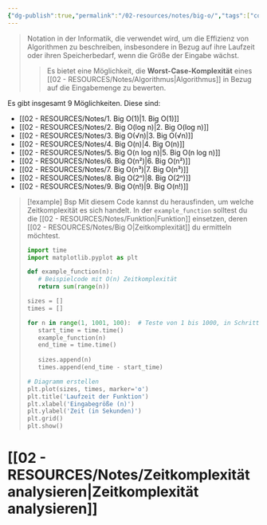 ```yaml
---
{"dg-publish":true,"permalink":"/02-resources/notes/big-o/","tags":["code/algorithmus","finished"],"noteIcon":"","updated":"2025-08-26T16:35:02.511+02:00"}
---
```


>Notation in der Informatik, die verwendet wird, um die Effizienz von Algorithmen zu beschreiben, insbesondere in Bezug auf ihre Laufzeit oder ihren Speicherbedarf, wenn die Größe der Eingabe wächst. 
>>Es bietet eine Möglichkeit, die **Worst-Case-Komplexität** eines [[02 - RESOURCES/Notes/Algorithmus\|Algorithmus]] in Bezug auf die Eingabemenge zu bewerten.

<style> .container {font-family: sans-serif; text-align: center;} .button-wrapper button {z-index: 1;height: 40px; width: 100px; margin: 10px;padding: 5px;} .excalidraw .App-menu_top .buttonList { display: flex;} .excalidraw-wrapper { height: 800px; margin: 50px; position: relative;} :root[dir="ltr"] .excalidraw .layer-ui__wrapper .zen-mode-transition.App-menu_bottom--transition-left {transform: none;} </style><script src="https://cdn.jsdelivr.net/npm/react@17/umd/react.production.min.js"></script><script src="https://cdn.jsdelivr.net/npm/react-dom@17/umd/react-dom.production.min.js"></script><script type="text/javascript" src="https://cdn.jsdelivr.net/npm/@excalidraw/excalidraw@0/dist/excalidraw.production.min.js"></script><div id="Big_O_2024-08-06_1507.18.excalidraw.md1"></div><script>(function(){const InitialData={"type":"excalidraw","version":2,"source":"https://github.com/zsviczian/obsidian-excalidraw-plugin/releases/tag/2.5.2","elements":[{"type":"line","version":84,"versionNonce":6892358,"index":"a0","isDeleted":false,"id":"1mJiTiT4y8ZrZ1hj_PiTE","fillStyle":"solid","strokeWidth":4,"strokeStyle":"solid","roughness":2,"opacity":100,"angle":0,"x":-402.75,"y":-350.2421875,"strokeColor":"#1e1e1e","backgroundColor":"transparent","width":3,"height":573,"seed":1501122310,"groupIds":[],"frameId":null,"roundness":{"type":2},"boundElements":[],"updated":1722949667262,"link":null,"locked":false,"startBinding":null,"endBinding":null,"lastCommittedPoint":null,"startArrowhead":null,"endArrowhead":null,"points":[[0,0],[3,573]]},{"type":"line","version":131,"versionNonce":1665479110,"index":"a1","isDeleted":false,"id":"HLOmSvmRWonI91gntLdv_","fillStyle":"solid","strokeWidth":4,"strokeStyle":"solid","roughness":2,"opacity":100,"angle":0,"x":-398.75,"y":224.7578125,"strokeColor":"#1e1e1e","backgroundColor":"transparent","width":722,"height":10,"seed":166711942,"groupIds":[],"frameId":null,"roundness":{"type":2},"boundElements":[],"updated":1722949678349,"link":null,"locked":false,"startBinding":null,"endBinding":null,"lastCommittedPoint":null,"startArrowhead":null,"endArrowhead":null,"points":[[0,0],[722,-10]]},{"type":"line","version":87,"versionNonce":1949962374,"index":"a2","isDeleted":false,"id":"MVLd3bhsrXQ0DDZXRnxMp","fillStyle":"solid","strokeWidth":4,"strokeStyle":"solid","roughness":2,"opacity":100,"angle":0,"x":-424.75,"y":-315.2421875,"strokeColor":"#1e1e1e","backgroundColor":"transparent","width":19,"height":35,"seed":1887897862,"groupIds":[],"frameId":null,"roundness":{"type":2},"boundElements":[],"updated":1722949694404,"link":null,"locked":false,"startBinding":null,"endBinding":null,"lastCommittedPoint":null,"startArrowhead":null,"endArrowhead":null,"points":[[0,0],[19,-35]]},{"type":"line","version":26,"versionNonce":1707220422,"index":"a3","isDeleted":false,"id":"heTRFoUlOtaaxFS62LnvR","fillStyle":"solid","strokeWidth":4,"strokeStyle":"solid","roughness":2,"opacity":100,"angle":0,"x":-402.75,"y":-349.2421875,"strokeColor":"#1e1e1e","backgroundColor":"transparent","width":16,"height":24,"seed":888278982,"groupIds":[],"frameId":null,"roundness":{"type":2},"boundElements":[],"updated":1722949700522,"link":null,"locked":false,"startBinding":null,"endBinding":null,"lastCommittedPoint":null,"startArrowhead":null,"endArrowhead":null,"points":[[0,0],[16,24]]},{"type":"line","version":6,"versionNonce":1939390982,"index":"a4","isDeleted":false,"id":"mu7z-cICyx9EZFYWom1di","fillStyle":"solid","strokeWidth":4,"strokeStyle":"solid","roughness":2,"opacity":100,"angle":0,"x":322.25,"y":212.7578125,"strokeColor":"#1e1e1e","backgroundColor":"transparent","width":25,"height":11,"seed":1820751110,"groupIds":[],"frameId":null,"roundness":{"type":2},"boundElements":[],"updated":1722949703441,"link":null,"locked":false,"startBinding":null,"endBinding":null,"lastCommittedPoint":null,"startArrowhead":null,"endArrowhead":null,"points":[[0,0],[-25,-11]]},{"type":"line","version":12,"versionNonce":2045432262,"index":"a5","isDeleted":false,"id":"KmiB5PBgGQwkPsG5GOG2E","fillStyle":"solid","strokeWidth":4,"strokeStyle":"solid","roughness":2,"opacity":100,"angle":0,"x":323.25,"y":214.7578125,"strokeColor":"#1e1e1e","backgroundColor":"transparent","width":20,"height":14,"seed":142512454,"groupIds":[],"frameId":null,"roundness":{"type":2},"boundElements":[],"updated":1722949705509,"link":null,"locked":false,"startBinding":null,"endBinding":null,"lastCommittedPoint":null,"startArrowhead":null,"endArrowhead":null,"points":[[0,0],[-20,14]]},{"type":"text","version":94,"versionNonce":1426517786,"index":"a7","isDeleted":false,"id":"VmkzD7Od","fillStyle":"solid","strokeWidth":4,"strokeStyle":"solid","roughness":2,"opacity":100,"angle":0,"x":-107.75,"y":224.7578125,"strokeColor":"#1e1e1e","backgroundColor":"transparent","width":166.18069458007812,"height":37.800000000000004,"seed":1313352646,"groupIds":[],"frameId":null,"roundness":null,"boundElements":[],"updated":1722949791805,"link":null,"locked":false,"fontSize":28,"fontFamily":6,"text":"Input Size (n)","rawText":"Input Size (n)","textAlign":"left","verticalAlign":"top","containerId":null,"originalText":"Input Size (n)","autoResize":true,"lineHeight":1.35},{"type":"text","version":109,"versionNonce":1204102618,"index":"a8","isDeleted":false,"id":"5x527qAh","fillStyle":"solid","strokeWidth":4,"strokeStyle":"solid","roughness":2,"opacity":100,"angle":4.723593972811037,"x":-471.2557155376151,"y":-162.74233332136933,"strokeColor":"#1e1e1e","backgroundColor":"transparent","width":63.63618469238281,"height":37.800000000000004,"seed":624022918,"groupIds":[],"frameId":null,"roundness":null,"boundElements":[],"updated":1722949802192,"link":null,"locked":false,"fontSize":28,"fontFamily":6,"text":"Time","rawText":"Time","textAlign":"left","verticalAlign":"top","containerId":null,"originalText":"Time","autoResize":true,"lineHeight":1.35},{"type":"arrow","version":111,"versionNonce":1031209882,"index":"aA","isDeleted":false,"id":"aC7CyNDVept5uXE_2_gBq","fillStyle":"solid","strokeWidth":4,"strokeStyle":"solid","roughness":0,"opacity":100,"angle":0,"x":-397.37068965517244,"y":217.8612607758621,"strokeColor":"#2f9e44","backgroundColor":"transparent","width":684,"height":13,"seed":420727578,"groupIds":[],"frameId":null,"roundness":{"type":2},"boundElements":[],"updated":1722949985657,"link":null,"locked":false,"startBinding":null,"endBinding":null,"lastCommittedPoint":null,"startArrowhead":null,"endArrowhead":"arrow","points":[[0,0],[684,-13]]},{"type":"text","version":104,"versionNonce":2107439363,"index":"aC","isDeleted":false,"id":"ove21sdO","fillStyle":"solid","strokeWidth":4,"strokeStyle":"solid","roughness":2,"opacity":100,"angle":0,"x":183.97413793103442,"y":179.48195043103453,"strokeColor":"#2f9e44","backgroundColor":"transparent","width":118.84893798828125,"height":21.6,"seed":119911898,"groupIds":[],"frameId":null,"roundness":null,"boundElements":[],"updated":1730546730535,"link":"[[02 - RESOURCES/Notes/1. Big O(1)\|1. Big O(1)]]","locked":false,"fontSize":16,"fontFamily":6,"text":"📍[[02 - RESOURCES/Notes/1. Big O(1)\|1. Big O(1)]]","rawText":"[[02 - RESOURCES/Notes/1. Big O(1)\|1. Big O(1)]]","textAlign":"left","verticalAlign":"top","containerId":null,"originalText":"📍[[02 - RESOURCES/Notes/1. Big O(1)\|1. Big O(1)]]","autoResize":true,"lineHeight":1.35},{"type":"arrow","version":240,"versionNonce":1644971547,"index":"aD","isDeleted":false,"id":"LoOgqMW6t1kt8BWy6ifxC","fillStyle":"solid","strokeWidth":4,"strokeStyle":"solid","roughness":0,"opacity":100,"angle":0,"x":-396.05685881451797,"y":220.8150583681798,"strokeColor":"#1971c2","backgroundColor":"transparent","width":701.3793103448274,"height":295.1724137931034,"seed":1027489222,"groupIds":[],"frameId":null,"roundness":{"type":2},"boundElements":[],"updated":1722982121448,"link":null,"locked":false,"startBinding":null,"endBinding":null,"lastCommittedPoint":null,"startArrowhead":null,"endArrowhead":"arrow","points":[[0,0],[701.3793103448274,-295.1724137931034]]},{"type":"text","version":150,"versionNonce":902833499,"index":"aE","isDeleted":false,"id":"i4UmpN6W","fillStyle":"solid","strokeWidth":4,"strokeStyle":"solid","roughness":0,"opacity":100,"angle":5.826417420157298,"x":186.76629652870386,"y":-81.60150254208267,"strokeColor":"#1971c2","backgroundColor":"transparent","width":118.40093994140625,"height":21.6,"seed":1549971782,"groupIds":[],"frameId":null,"roundness":null,"boundElements":[],"updated":1722982208212,"link":"[[02 - RESOURCES/Notes/4. Big O(n)\|4. Big O(n)]]","locked":false,"fontSize":16,"fontFamily":6,"text":"📍[[02 - RESOURCES/Notes/4. Big O(n)\|4. Big O(n)]]","rawText":"[[02 - RESOURCES/Notes/4. Big O(n)\|4. Big O(n)]]","textAlign":"left","verticalAlign":"top","containerId":null,"originalText":"📍[[02 - RESOURCES/Notes/4. Big O(n)\|4. Big O(n)]]","autoResize":true,"lineHeight":1.35},{"type":"arrow","version":266,"versionNonce":605427910,"index":"aF","isDeleted":false,"id":"K_YrlPaXFrNzOuku5zMjm","fillStyle":"solid","strokeWidth":4,"strokeStyle":"solid","roughness":0,"opacity":100,"angle":0,"x":-396.05685881451797,"y":221.50471354059363,"strokeColor":"#2f9e44","backgroundColor":"transparent","width":436.551724137931,"height":514.4827586206895,"seed":415027846,"groupIds":[],"frameId":null,"roundness":{"type":2},"boundElements":[],"updated":1722950215422,"link":null,"locked":false,"startBinding":null,"endBinding":null,"lastCommittedPoint":null,"startArrowhead":null,"endArrowhead":"arrow","points":[[0,0],[304.13793103448273,-269.6551724137931],[436.551724137931,-514.4827586206895]]},{"type":"text","version":103,"versionNonce":1404924358,"index":"aG","isDeleted":false,"id":"2T6On7Gk","fillStyle":"solid","strokeWidth":4,"strokeStyle":"solid","roughness":0,"opacity":100,"angle":5.237953054781757,"x":-65.79966964122752,"y":-254.71903501786153,"strokeColor":"#2f9e44","backgroundColor":"transparent","width":124.48095703125,"height":21.6,"seed":1152393626,"groupIds":[],"frameId":null,"roundness":null,"boundElements":[],"updated":1722950584687,"link":"[[02 - RESOURCES/Notes/6. Big O(n²)\|6. Big O(n²)]]","locked":false,"fontSize":16,"fontFamily":6,"text":"📍[[02 - RESOURCES/Notes/6. Big O(n²)\|6. Big O(n²)]]","rawText":"[[02 - RESOURCES/Notes/6. Big O(n²)\|6. Big O(n²)]]","textAlign":"left","verticalAlign":"top","containerId":null,"originalText":"📍[[02 - RESOURCES/Notes/6. Big O(n²)\|6. Big O(n²)]]","autoResize":true,"lineHeight":1.35},{"type":"arrow","version":331,"versionNonce":1788196315,"index":"aH","isDeleted":false,"id":"hDEszIvcG4CXTYRTbn2g3","fillStyle":"solid","strokeWidth":4,"strokeStyle":"solid","roughness":0,"opacity":100,"angle":0,"x":-393.2982381248628,"y":218.7460928509384,"strokeColor":"#1e1e1e","backgroundColor":"transparent","width":331.0344827586206,"height":526.206896551724,"seed":1824666202,"groupIds":[],"frameId":null,"roundness":{"type":2},"boundElements":[],"updated":1722982139388,"link":null,"locked":false,"startBinding":null,"endBinding":null,"lastCommittedPoint":null,"startArrowhead":null,"endArrowhead":"arrow","points":[[0,0],[236.55172413793093,-315.8620689655172],[331.0344827586206,-526.206896551724]]},{"type":"text","version":102,"versionNonce":1157996373,"index":"aI","isDeleted":false,"id":"jxgYVaI0","fillStyle":"solid","strokeWidth":4,"strokeStyle":"solid","roughness":0,"opacity":100,"angle":5.181153299986048,"x":-180.5687530330257,"y":-225.59345473334994,"strokeColor":"#1e1e1e","backgroundColor":"transparent","width":124.48095703125,"height":21.6,"seed":2140206726,"groupIds":[],"frameId":null,"roundness":null,"boundElements":[],"updated":1722982246379,"link":"[[02 - RESOURCES/Notes/7. Big O(n³)\|7. Big O(n³)]]","locked":false,"fontSize":16,"fontFamily":6,"text":"📍[[02 - RESOURCES/Notes/7. Big O(n³)\|7. Big O(n³)]]","rawText":"[[02 - RESOURCES/Notes/7. Big O(n³)\|7. Big O(n³)]]","textAlign":"left","verticalAlign":"top","containerId":null,"originalText":"📍[[02 - RESOURCES/Notes/7. Big O(n³)\|7. Big O(n³)]]","autoResize":true,"lineHeight":1.35},{"type":"arrow","version":758,"versionNonce":805558232,"index":"aJ","isDeleted":false,"id":"75FCY_-VWEWGY4TpMk4pr","fillStyle":"solid","strokeWidth":4,"strokeStyle":"solid","roughness":0,"opacity":100,"angle":0,"x":-393.9878932972766,"y":220.12540319576607,"strokeColor":"#e03131","backgroundColor":"transparent","width":702.4802435085813,"height":110.29992721924208,"seed":533527642,"groupIds":[],"frameId":null,"roundness":{"type":2},"boundElements":[],"updated":1730555396042,"link":null,"locked":false,"startBinding":null,"endBinding":null,"lastCommittedPoint":null,"startArrowhead":null,"endArrowhead":"arrow","points":[[0,0],[301.5182577812396,-98.46701478683252],[702.4802435085813,-110.29992721924208]]},{"type":"text","version":303,"versionNonce":889753256,"index":"aK","isDeleted":false,"id":"HvrhOTay","fillStyle":"solid","strokeWidth":4,"strokeStyle":"solid","roughness":0,"opacity":100,"angle":6.255329072462841,"x":135.1974901063778,"y":75.88423459021385,"strokeColor":"#e03131","backgroundColor":"transparent","width":145.71299743652344,"height":21.6,"seed":848139462,"groupIds":[],"frameId":null,"roundness":null,"boundElements":[],"updated":1730555408725,"link":"[[02 - RESOURCES/Notes/2. Big O(log n)\|2. Big O(log n)]]","locked":false,"fontSize":16,"fontFamily":6,"text":"📍[[02 - RESOURCES/Notes/2. Big O(log n)\|2. Big O(log n)]]","rawText":"[[02 - RESOURCES/Notes/2. Big O(log n)\|2. Big O(log n)]]","textAlign":"left","verticalAlign":"top","containerId":null,"originalText":"📍[[02 - RESOURCES/Notes/2. Big O(log n)\|2. Big O(log n)]]","autoResize":true,"lineHeight":1.35},{"type":"arrow","version":499,"versionNonce":954186587,"index":"aL","isDeleted":false,"id":"mYQV5hambHMjNu5K-bxmW","fillStyle":"solid","strokeWidth":4,"strokeStyle":"solid","roughness":0,"opacity":100,"angle":0,"x":-392.608582952449,"y":217.36678250611084,"strokeColor":"#f08c00","backgroundColor":"transparent","width":640.6896551724138,"height":431.03448275862064,"seed":2140808710,"groupIds":[],"frameId":null,"roundness":{"type":2},"boundElements":[],"updated":1722982127967,"link":null,"locked":false,"startBinding":null,"endBinding":null,"lastCommittedPoint":null,"startArrowhead":null,"endArrowhead":"arrow","points":[[0,0],[321.3793103448275,-114.4827586206896],[640.6896551724138,-431.03448275862064]]},{"type":"text","version":105,"versionNonce":1528169173,"index":"aM","isDeleted":false,"id":"GpNEZvAY","fillStyle":"solid","strokeWidth":4,"strokeStyle":"solid","roughness":0,"opacity":100,"angle":5.494143481980993,"x":111.41482865525556,"y":-191.19674092030877,"strokeColor":"#f08c00","backgroundColor":"transparent","width":159.04103088378906,"height":21.6,"seed":492345946,"groupIds":[],"frameId":null,"roundness":null,"boundElements":[],"updated":1722982288645,"link":"[[02 - RESOURCES/Notes/5. Big O(n log n)\|5. Big O(n log n)]]","locked":false,"fontSize":16,"fontFamily":6,"text":"📍[[02 - RESOURCES/Notes/5. Big O(n log n)\|5. Big O(n log n)]]","rawText":"[[02 - RESOURCES/Notes/5. Big O(n log n)\|5. Big O(n log n)]]","textAlign":"left","verticalAlign":"top","containerId":null,"originalText":"📍[[02 - RESOURCES/Notes/5. Big O(n log n)\|5. Big O(n log n)]]","autoResize":true,"lineHeight":1.35},{"type":"arrow","version":189,"versionNonce":392747029,"index":"aN","isDeleted":false,"id":"Q1yZvAhafkAOA5skbeiZH","fillStyle":"solid","strokeWidth":4,"strokeStyle":"solid","roughness":0,"opacity":100,"angle":0,"x":-388.4706519179663,"y":213.91850664404188,"strokeColor":"#e03131","backgroundColor":"transparent","width":213.1034482758621,"height":533.7931034482758,"seed":868755994,"groupIds":[],"frameId":null,"roundness":{"type":2},"boundElements":[],"updated":1722982143987,"link":null,"locked":false,"startBinding":null,"endBinding":null,"lastCommittedPoint":null,"startArrowhead":null,"endArrowhead":"arrow","points":[[0,0],[161.37931034482756,-277.24137931034477],[213.1034482758621,-533.7931034482758]]},{"type":"text","version":91,"versionNonce":305734939,"index":"aO","isDeleted":false,"id":"K5cYE9rH","fillStyle":"solid","strokeWidth":4,"strokeStyle":"solid","roughness":0,"opacity":100,"angle":4.85990474664134,"x":-267.9075993321572,"y":-275.7660945425127,"strokeColor":"#e03131","backgroundColor":"transparent","width":123.88800048828125,"height":21.6,"seed":546186202,"groupIds":[],"frameId":null,"roundness":null,"boundElements":[],"updated":1722982249051,"link":"[[02 - RESOURCES/Notes/8. Big O(2ⁿ)\|8. Big O(2ⁿ)]]","locked":false,"fontSize":16,"fontFamily":6,"text":"📍[[02 - RESOURCES/Notes/8. Big O(2ⁿ)\|8. Big O(2ⁿ)]]","rawText":"[[02 - RESOURCES/Notes/8. Big O(2ⁿ)\|8. Big O(2ⁿ)]]","textAlign":"left","verticalAlign":"top","containerId":null,"originalText":"📍[[02 - RESOURCES/Notes/8. Big O(2ⁿ)\|8. Big O(2ⁿ)]]","autoResize":true,"lineHeight":1.35},{"type":"arrow","version":91,"versionNonce":1160222421,"index":"aP","isDeleted":false,"id":"v5QeKWt6o0lzlj-yuuORf","fillStyle":"solid","strokeWidth":4,"strokeStyle":"solid","roughness":0,"opacity":100,"angle":0,"x":-388.4706519179663,"y":217.36678250611084,"strokeColor":"#f08c00","backgroundColor":"transparent","width":76.55172413793105,"height":557.9310344827586,"seed":457171098,"groupIds":[],"frameId":null,"roundness":{"type":2},"boundElements":[],"updated":1722982147959,"link":null,"locked":false,"startBinding":null,"endBinding":null,"lastCommittedPoint":null,"startArrowhead":null,"endArrowhead":"arrow","points":[[0,0],[59.31034482758622,-277.24137931034477],[76.55172413793105,-557.9310344827586]]},{"type":"text","version":124,"versionNonce":958071669,"index":"aQ","isDeleted":false,"id":"V5LK8xlr","fillStyle":"solid","strokeWidth":4,"strokeStyle":"solid","roughness":0,"opacity":100,"angle":4.8159130645368435,"x":-391.5195219796958,"y":-291.7358426950329,"strokeColor":"#f08c00","backgroundColor":"transparent","width":122.17695617675781,"height":21.6,"seed":1535307994,"groupIds":[],"frameId":null,"roundness":null,"boundElements":[],"updated":1722982251124,"link":"[[02 - RESOURCES/Notes/9. Big O(n!)\|9. Big O(n!)]]","locked":false,"fontSize":16,"fontFamily":6,"text":"📍[[02 - RESOURCES/Notes/9. Big O(n!)\|9. Big O(n!)]]","rawText":"[[02 - RESOURCES/Notes/9. Big O(n!)\|9. Big O(n!)]]","textAlign":"left","verticalAlign":"top","containerId":null,"originalText":"📍[[02 - RESOURCES/Notes/9. Big O(n!)\|9. Big O(n!)]]","autoResize":true,"lineHeight":1.35},{"type":"arrow","version":154,"versionNonce":1318098392,"index":"aR","isDeleted":false,"id":"2C7Sje0P3c9Pn2L7vIKqv","fillStyle":"solid","strokeWidth":4,"strokeStyle":"solid","roughness":0,"opacity":100,"angle":0,"x":-390.5396174352076,"y":218.05643767852467,"strokeColor":"#1e1e1e","backgroundColor":"transparent","width":702.7586206896551,"height":224.82758620689657,"seed":1811878874,"groupIds":[],"frameId":null,"roundness":{"type":2},"boundElements":[],"updated":1730555675660,"link":null,"locked":false,"startBinding":null,"endBinding":{"elementId":"A3ve2Rqf","focus":-0.6787074296707147,"gap":4.925045869990129,"fixedPoint":null},"lastCommittedPoint":null,"startArrowhead":null,"endArrowhead":"arrow","points":[[0,0],[338.27425366818903,-157.55682530368705],[702.7586206896551,-224.82758620689657]]},{"type":"text","version":113,"versionNonce":1756371672,"index":"aS","isDeleted":false,"id":"A3ve2Rqf","fillStyle":"solid","strokeWidth":4,"strokeStyle":"solid","roughness":0,"opacity":100,"angle":6.029878855035,"x":202.02195938544872,"y":-13.475971316665552,"strokeColor":"#1e1e1e","backgroundColor":"transparent","width":103.94728088378906,"height":17.665279322811056,"seed":653868954,"groupIds":[],"frameId":null,"roundness":null,"boundElements":[{"id":"2C7Sje0P3c9Pn2L7vIKqv","type":"arrow"}],"updated":1730555675660,"link":"[[02 - RESOURCES/Notes/3. Big O(√n)\|3. Big O(√n)]]","locked":false,"fontSize":13.085392090971151,"fontFamily":6,"text":"📍[[02 - RESOURCES/Notes/3. Big O(√n)\|3. Big O(√n)]]","rawText":"[[02 - RESOURCES/Notes/3. Big O(√n)\|3. Big O(√n)]]","textAlign":"left","verticalAlign":"top","containerId":null,"originalText":"📍[[02 - RESOURCES/Notes/3. Big O(√n)\|3. Big O(√n)]]","autoResize":true,"lineHeight":1.35}],"appState":{"theme":"dark","viewBackgroundColor":"#ffffff","currentItemStrokeColor":"#d91212","currentItemBackgroundColor":"#a62f08","currentItemFillStyle":"hachure","currentItemStrokeWidth":4,"currentItemStrokeStyle":"solid","currentItemRoughness":0,"currentItemOpacity":100,"currentItemFontFamily":6,"currentItemFontSize":16,"currentItemTextAlign":"left","currentItemStartArrowhead":null,"currentItemEndArrowhead":"arrow","currentItemArrowType":"round","scrollX":559.1033248113617,"scrollY":435.62813317012717,"zoom":{"value":1},"currentItemRoundness":"round","gridSize":20,"gridStep":5,"gridModeEnabled":false,"gridColor":{"Bold":"rgba(217, 217, 217, 0.5)","Regular":"rgba(230, 230, 230, 0.5)"},"currentStrokeOptions":null,"frameRendering":{"enabled":true,"clip":true,"name":true,"outline":true},"objectsSnapModeEnabled":false,"activeTool":{"type":"selection","customType":null,"locked":false,"lastActiveTool":null}},"files":{}};InitialData.scrollToContent=true;App=()=>{const e=React.useRef(null),t=React.useRef(null),[n,i]=React.useState({width:void 0,height:void 0});return React.useEffect(()=>{i({width:t.current.getBoundingClientRect().width,height:t.current.getBoundingClientRect().height});const e=()=>{i({width:t.current.getBoundingClientRect().width,height:t.current.getBoundingClientRect().height})};return window.addEventListener("resize",e),()=>window.removeEventListener("resize",e)},[t]),React.createElement(React.Fragment,null,React.createElement("div",{className:"excalidraw-wrapper",ref:t},React.createElement(ExcalidrawLib.Excalidraw,{ref:e,width:n.width,height:n.height,initialData:InitialData,viewModeEnabled:!0,zenModeEnabled:!0,gridModeEnabled:!1})))},excalidrawWrapper=document.getElementById("Big_O_2024-08-06_1507.18.excalidraw.md1");ReactDOM.render(React.createElement(App),excalidrawWrapper);})();</script>

Es gibt insgesamt 9 Möglichkeiten. Diese sind:
- [[02 - RESOURCES/Notes/1. Big O(1)\|1. Big O(1)]]
- [[02 - RESOURCES/Notes/2. Big O(log n)\|2. Big O(log n)]]
- [[02 - RESOURCES/Notes/3. Big O(√n)\|3. Big O(√n)]]
- [[02 - RESOURCES/Notes/4. Big O(n)\|4. Big O(n)]]
- [[02 - RESOURCES/Notes/5. Big O(n log n)\|5. Big O(n log n)]]
- [[02 - RESOURCES/Notes/6. Big O(n²)\|6. Big O(n²)]]
- [[02 - RESOURCES/Notes/7. Big O(n³)\|7. Big O(n³)]]
- [[02 - RESOURCES/Notes/8. Big O(2ⁿ)\|8. Big O(2ⁿ)]]
- [[02 - RESOURCES/Notes/9. Big O(n!)\|9. Big O(n!)]]

>[!example] Bsp 
>Mit diesem Code kannst du herausfinden, um welche Zeitkomplexität es sich handelt. In der `example_function` solltest du die [[02 - RESOURCES/Notes/Funktion\|Funktion]] einsetzen, deren [[02 - RESOURCES/Notes/Big O\|Zeitkomplexität]] du ermitteln möchtest.
>```python
>import time
>import matplotlib.pyplot as plt
>
>def example_function(n):
>    # Beispielcode mit O(n) Zeitkomplexität
>    return sum(range(n))
>
>sizes = []
>times = []
>
>for n in range(1, 1001, 100):  # Teste von 1 bis 1000, in Schritten von 100
>    start_time = time.time()
>    example_function(n)
>    end_time = time.time()
>    
>    sizes.append(n)
>    times.append(end_time - start_time)
>
># Diagramm erstellen
>plt.plot(sizes, times, marker='o')
>plt.title('Laufzeit der Funktion')
>plt.xlabel('Eingabegröße (n)')
>plt.ylabel('Zeit (in Sekunden)')
>plt.grid()
>plt.show()
>```


# [[02 - RESOURCES/Notes/Zeitkomplexität analysieren\|Zeitkomplexität analysieren]]